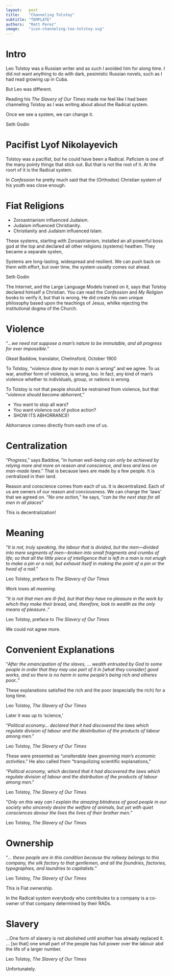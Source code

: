 ```yaml
---
layout:   post
title:    "Channeling Tolstoy"
subtitle: "TEMPLATE"
authors:  "Matt Perez"
image:    "icon-channeling-leo-tolstoy.svg"
---
```


<div style='display:none; '>
 <p>Leo (Lev) Tolstoy was not the typical Russian writer.</p>
</div>

<h1>Intro</h1>
 <p>Leo Tolstoy was a Russian writer and as such I avoided him for along time. I did not want anything to do with dark, pesimistic Russian novels, such as I had read growing up in Cuba.</p>
 <p>But Leo was different.</p>
 <p> Reading his <em>The Slavery of Our Times</em> made me feel like I had been channeling Tolstoy as I was writing about about the Radical system.</p>

<div class="_citation">
 <p>Once we see a system, we can change it.</p>
 <p id="_signature">Seth Godin</p>
</div>

<h1>Pacifist Lyof Nikolayevich</h1>
 <p>Tolstoy was a pacifist, but he could have been a Radical. Paficism is one of the many pointy things that stick out. But that is not the root of it. At the roort of it is the Radical system.</p>
 <p>In <em>Confession</em> he pretty much said that the (Orthodox) Christian system of his youth was close enough.</p>

<h1>Fiat Religions</h1>
 <ul>
  <li>Zoroastrianism influenced Judaism.</li>
  <li>Judaism influenced Christianity.</li>
  <li>Christianity and Judaism influenced Islam.</li>
 </ul>
 <p>These systems, starting with Zoroastrianism, installed an all powerful boss god at the top and declared all other religions (systems) heathen. They became a separate systen,</p>
  <div class="_citation">
   <p>Systems are long-lasting, widespread and resilient. We can push back on them with effort, but over time, the system usually comes out ahead.</p>
   <p ID="_signature">Seth Godin</p>
  </div>
 <p>The Internet, and the Large Language Models trained on it, says that Tolstoy declared himself a Christian. You can read the <em>Confession</em> and <em>My Religion</em> books to verify it, but that is wrong. He did create his own unique philosophy based upon the teachings of Jesus, whilke rejecting the institutional dogma of the Church.</p>
 
 <h1>Violence</h1>
  <div class="_citation">
   <p>&ldquo;<em>&hellip;we need not suppose a man&rsquo;s nature to be immutable, and all progress for ever impossible</em>.&rdquo;</p>
   <p id="_signature">Gkeat Baddow, translator, Chelmsford, October 1900</p>
  </div>
  <p>To Tolstoy, &ldquo;<em>violence done by man to man is wrong</em>&rdquo; and we agree. To us war, another form of violence, is wrong, too. In fact, any kind of man&rsquo;s violence whether to individuals, group, or nations is wrong.</p>
  <p>To Tolstoy is not that people should be restrained from violence, but that &ldquo;<em>violence should become abhorrent</em>,&rdquo;</p>
   <ul>
    <li>You want to stop all wars?</li>
    <li>You want violence out of police action?</li>
    <li>SHOW ITS ABHORRANCE!</li>
   </ul>
  <p>Abhorrance comes directly from each one of us.</p>

  <h1>Centralization</h1>
   <p>&ldquo;<em>Progress</em>,&rdquo; says Baddow, &ldquo;<em>in human well-being can only be achieved by relying more and more on reason and conscience, and less and less on man-made laws</em>.&rdquo; That is because laws are made by a few people. It is centralized in their land.</p>
   <p>Reason and conscience comes from each of us. It is decentralized. Each of us are owners of our reason and conciousness. We can change the 'laws' that we agreed on. &ldquo;<em>No one action,</em>&rdquo; he says, &ldquo;<em>can be the next step for all men in all places</em>&rdquo;</p>
   <p>This is decentralization!</p>

<h1>Meaning</h1>
 <div class="_citation">
  <p>&ldquo;<em>It is not, truly speaking, the labour that is divided, but the men&mdash;divided into mere segments of men&mdash;broken into small fragments and crumbs of life; so that all the little piece of intelligence that is left in a man is not enugh to make a pin or a nail, but exhaust itself in making the <em>point of a pin</em> or <em>the head of a nail</em></em>.&rdquo;</p>
  <p id="_signature">Leo Tolstoy, preface to <em>The Slavery of Our Times</em></p>
  </div>
  <p>Work loses all <em>meaning</em>.</p>
 <div class="_citation">
  <p>&ldquo;<em>It is not that men are ill-fed, but that they have no pleasure in the work by which they make their bread, and, therefore, look to wealth as the only means of pleasure.</em>.&rdquo;</p>
  <p id="_signature">Leo Tolstoy, preface to <em>The Slavery of Our Times</em></p>
 </div>
 <p>We could not agree more.</p>

<h1>Convenient Explanations</h1>
 <div class="_citation">
  <p>&ldquo;<em>After the emancipation of the slaves, &hellip; wealth entrusted by God to some people in order that they may use part of it in [what they consider] good works, and so there is no harm in some people&rsquo;s being rich and otheres poor.</em>.&rdquo;</p>
  <p>These explanations satisfied the rich and the poor (especially the rich) for a long time.</p>
  <p id="_signature">Leo Tolstoy, <em>The Slavery of Our Times</em></p>
 </div>
 <p>Later it was up to &lsquo;science,&rsquo;
 <div class="_citation">
  <p>&ldquo;<em>Political economy&hellip; declared that it had discovered the laws which regulate division of labour and the dkistribution of the products of labour among men</em>.&rdquo;</p>
  <p id="_signature">Leo Tolstoy, <em>The Slavery of Our Times</em></p>
 </div>
 <p>These were presented as &ldquo;<em>unalterable laws governing man&rsquo;s economic activities</em>.&rdquo; He also called them &ldquo;tranquilizing scientific explanations,&rdquo;</p>
 <div class="_citation">
  <p>&ldquo;<em>Political economy, which declared that it had discovered the laws which regulate division of labour and the distribution of the products of labour among men</em>.&rdquo;</p>
  <p id="_signature">Leo Tolstoy, <em>The Slavery of Our Times</em></p>
 </div>
 <div class="_citation">
  <p>&ldquo;<em>Only on this way can I explain the amazing blindness of good people in our society who sincerely desire the welfare of animals, but yet with quiet consciences devour the lives the lives of their brother men.</em>&rdquo;</p>
  <p id="_signature">Leo Tolstoy, <em>The Slavery of Our Times</em></p>
 </div>

<h1>Ownership</h1>
 <div class="_citation">
  <p>&ldquo;<em>&hellip; these people are in this condition because the railway belongs to this company, the silk factory to that gentlemen, and all the foundries, factories, typographies, and laundries to capitalists.</em>&rdquo;</p>
  <p id="_signature">Leo Tolstoy, <em>The Slavery of Our Times</em></p>
 </div>
 <p>This is Fiat ownership.</p>
 <p>In the Radical system everybody who contributes to a company is a co-owner of that company determined by their RADs.</p>

<h1>Slavery</h1>
 <div class="_citation">
  <p>&hellip;One form of slavery is not abolished until another has already replaced it. &hellip; [so that] one small part of the people has full power over the labouir abd the life of a larger number.</p>
  <p id="_signature">Leo Tolstoy, <em>The Slavery of Our Times</em></p>
 </div>
 <p>Unfortunately.</p>